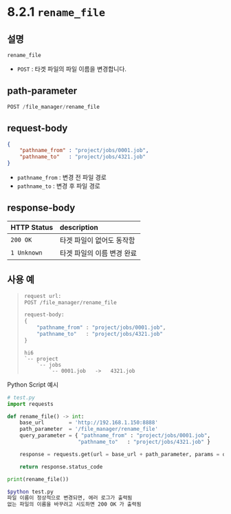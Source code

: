 ﻿# 8.2.1 `rename_file`

## 설명

`rename_file`

- `POST` : 타겟 파일의 파일 이름을 변경합니다.

## path-parameter

```python
POST /file_manager/rename_file
```

## request-body

```json
{
	"pathname_from" : "project/jobs/0001.job",
	"pathname_to"   : "project/jobs/4321.job"
}
```
- `pathname_from` : 변경 전 파일 경로
- `pathname_to` : 변경 후 파일 경로

## response-body

|HTTP Status|description|
|:---|:---|
|`200 OK`| 타겟 파일이 없어도 동작함 |
|`1 Unknown`| 타겟 파일의 이름 변경 완료 |


## 사용 예

<blockquote>

```python
request url:
POST /file_manager/rename_file

request-body: 
{
	"pathname_from" : "project/jobs/0001.job",
	"pathname_to"   : "project/jobs/4321.job"
}
```
```
hi6
`-- project
    `-- jobs
        `-- 0001.job   ->   4321.job
```

</blockquote>

Python Script 예시

```python
# test.py
import requests

def rename_file() -> int:
    base_url        = 'http://192.168.1.150:8888'
    path_parameter  = '/file_manager/rename_file'
    query_parameter = { "pathname_from" : "project/jobs/0001.job", 
                       "pathname_to"   : "project/jobs/4321.job" }

    response = requests.get(url = base_url + path_parameter, params = query_parameter)

    return response.status_code

print(rename_file())
```
```sh
$python test.py
파일 이름이 정상적으로 변경되면, 에러 로그가 출력됨
없는 파일의 이름을 바꾸려고 시도하면 200 OK 가 출력됨
```